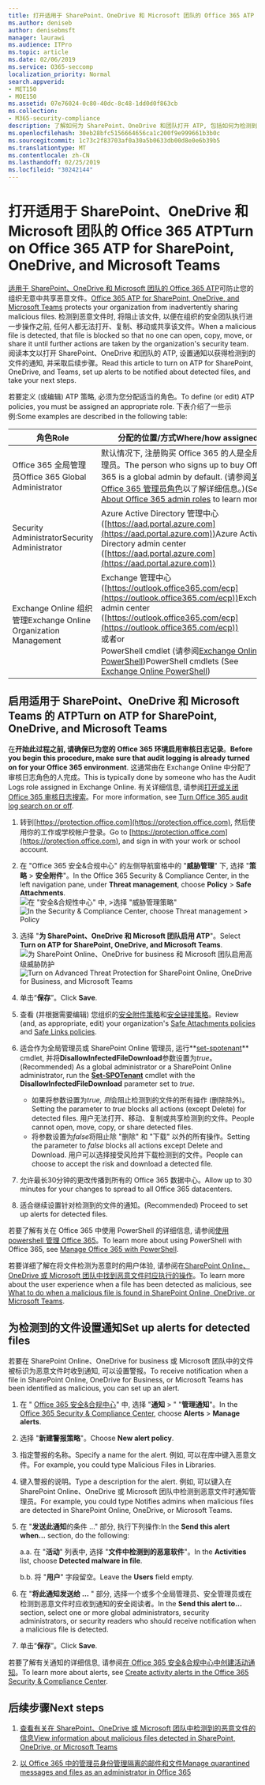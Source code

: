 ```yaml
---
title: 打开适用于 SharePoint、OneDrive 和 Microsoft 团队的 Office 365 ATP
ms.author: deniseb
author: denisebmsft
manager: laurawi
ms.audience: ITPro
ms.topic: article
ms.date: 02/06/2019
ms.service: O365-seccomp
localization_priority: Normal
search.appverid:
- MET150
- MOE150
ms.assetid: 07e76024-0c80-40dc-8c48-1dd0d0f863cb
ms.collection:
- M365-security-compliance
description: 了解如何为 SharePoint、OneDrive 和团队打开 ATP, 包括如何为检测到的文件设置通知。
ms.openlocfilehash: 30eb28bfc5156664656ca1c200f9e999661b3b0c
ms.sourcegitcommit: 1c73c2f83703af0a30a5b0633db00d8e0e6b39b5
ms.translationtype: MT
ms.contentlocale: zh-CN
ms.lasthandoff: 02/25/2019
ms.locfileid: "30242144"
---
```

# <a name="turn-on-office-365-atp-for-sharepoint-onedrive-and-microsoft-teams"></a><span data-ttu-id="6f9f3-103">打开适用于 SharePoint、OneDrive 和 Microsoft 团队的 Office 365 ATP</span><span class="sxs-lookup"><span data-stu-id="6f9f3-103">Turn on Office 365 ATP for SharePoint, OneDrive, and Microsoft Teams</span></span>

<span data-ttu-id="6f9f3-104">[适用于 SharePoint、OneDrive 和 Microsoft 团队的 Office 365 ATP](atp-for-spo-odb-and-teams.md)可防止您的组织无意中共享恶意文件。</span><span class="sxs-lookup"><span data-stu-id="6f9f3-104">[Office 365 ATP for SharePoint, OneDrive, and Microsoft Teams](atp-for-spo-odb-and-teams.md) protects your organization from inadvertently sharing malicious files.</span></span> <span data-ttu-id="6f9f3-105">检测到恶意文件时, 将阻止该文件, 以便在组织的安全团队执行进一步操作之前, 任何人都无法打开、复制、移动或共享该文件。</span><span class="sxs-lookup"><span data-stu-id="6f9f3-105">When a malicious file is detected, that file is blocked so that no one can open, copy, move, or share it until further actions are taken by the organization's security team.</span></span> <span data-ttu-id="6f9f3-106">阅读本文以打开 SharePoint、OneDrive 和团队的 ATP, 设置通知以获得检测到的文件的通知, 并采取后续步骤。</span><span class="sxs-lookup"><span data-stu-id="6f9f3-106">Read this article to turn on ATP for SharePoint, OneDrive, and Teams, set up alerts to be notified about detected files, and take your next steps.</span></span> 
  
<span data-ttu-id="6f9f3-107">若要定义 (或编辑) ATP 策略, 必须为您分配适当的角色。</span><span class="sxs-lookup"><span data-stu-id="6f9f3-107">To define (or edit) ATP policies, you must be assigned an appropriate role.</span></span> <span data-ttu-id="6f9f3-108">下表介绍了一些示例:</span><span class="sxs-lookup"><span data-stu-id="6f9f3-108">Some examples are described in the following table:</span></span>

|<span data-ttu-id="6f9f3-109">角色</span><span class="sxs-lookup"><span data-stu-id="6f9f3-109">Role</span></span>  |<span data-ttu-id="6f9f3-110">分配的位置/方式</span><span class="sxs-lookup"><span data-stu-id="6f9f3-110">Where/how assigned</span></span>  |
|---------|---------|
|<span data-ttu-id="6f9f3-111">Office 365 全局管理员</span><span class="sxs-lookup"><span data-stu-id="6f9f3-111">Office 365 Global Administrator</span></span> |<span data-ttu-id="6f9f3-112">默认情况下, 注册购买 Office 365 的人是全局管理员。</span><span class="sxs-lookup"><span data-stu-id="6f9f3-112">The person who signs up to buy Office 365 is a global admin by default.</span></span> <span data-ttu-id="6f9f3-113">(请参阅[关于 Office 365 管理员角色](https://docs.microsoft.com/office365/admin/add-users/about-admin-roles)以了解详细信息。)</span><span class="sxs-lookup"><span data-stu-id="6f9f3-113">(See [About Office 365 admin roles](https://docs.microsoft.com/office365/admin/add-users/about-admin-roles) to learn more.)</span></span>         |
|<span data-ttu-id="6f9f3-114">Security Administrator</span><span class="sxs-lookup"><span data-stu-id="6f9f3-114">Security Administrator</span></span> |<span data-ttu-id="6f9f3-115">Azure Active Directory 管理中心 ([https://aad.portal.azure.com](https://aad.portal.azure.com))</span><span class="sxs-lookup"><span data-stu-id="6f9f3-115">Azure Active Directory admin center ([https://aad.portal.azure.com](https://aad.portal.azure.com))</span></span>|
|<span data-ttu-id="6f9f3-116">Exchange Online 组织管理</span><span class="sxs-lookup"><span data-stu-id="6f9f3-116">Exchange Online Organization Management</span></span> |<span data-ttu-id="6f9f3-117">Exchange 管理中心 ([https://outlook.office365.com/ecp](https://outlook.office365.com/ecp))</span><span class="sxs-lookup"><span data-stu-id="6f9f3-117">Exchange admin center ([https://outlook.office365.com/ecp](https://outlook.office365.com/ecp))</span></span> <br><span data-ttu-id="6f9f3-118">或者</span><span class="sxs-lookup"><span data-stu-id="6f9f3-118">or</span></span> <br>  <span data-ttu-id="6f9f3-119">PowerShell cmdlet (请参阅[Exchange Online PowerShell](https://docs.microsoft.com/powershell/exchange/exchange-online/exchange-online-powershell?view=exchange-ps))</span><span class="sxs-lookup"><span data-stu-id="6f9f3-119">PowerShell cmdlets (See [Exchange Online PowerShell](https://docs.microsoft.com/powershell/exchange/exchange-online/exchange-online-powershell?view=exchange-ps))</span></span> |
  
## <a name="turn-on-atp-for-sharepoint-onedrive-and-microsoft-teams"></a><span data-ttu-id="6f9f3-120">启用适用于 SharePoint、OneDrive 和 Microsoft Teams 的 ATP</span><span class="sxs-lookup"><span data-stu-id="6f9f3-120">Turn on ATP for SharePoint, OneDrive, and Microsoft Teams</span></span>

<span data-ttu-id="6f9f3-121">在**开始此过程之前, 请确保已为您的 Office 365 环境启用审核日志记录**。</span><span class="sxs-lookup"><span data-stu-id="6f9f3-121">**Before you begin this procedure, make sure that audit logging is already turned on for your Office 365 environment**.</span></span> <span data-ttu-id="6f9f3-122">这通常由在 Exchange Online 中分配了审核日志角色的人完成。</span><span class="sxs-lookup"><span data-stu-id="6f9f3-122">This is typically done by someone who has the Audit Logs role assigned in Exchange Online.</span></span> <span data-ttu-id="6f9f3-123">有关详细信息, 请参阅[打开或关闭 Office 365 审核日志搜索](turn-audit-log-search-on-or-off.md)。</span><span class="sxs-lookup"><span data-stu-id="6f9f3-123">For more information, see [Turn Office 365 audit log search on or off](turn-audit-log-search-on-or-off.md).</span></span>
  
1. <span data-ttu-id="6f9f3-124">转到[https://protection.office.com](https://protection.office.com), 然后使用你的工作或学校帐户登录。</span><span class="sxs-lookup"><span data-stu-id="6f9f3-124">Go to [https://protection.office.com](https://protection.office.com), and sign in with your work or school account.</span></span>
    
2. <span data-ttu-id="6f9f3-125">在 "Office 365 安全&amp;合规中心" 的左侧导航窗格中的 "**威胁管理**" 下, 选择 "**策略** \> **安全附件**"。</span><span class="sxs-lookup"><span data-stu-id="6f9f3-125">In the Office 365 Security &amp; Compliance Center, in the left navigation pane, under **Threat management**, choose **Policy** \> **Safe Attachments**.</span></span> <br/><span data-ttu-id="6f9f3-126">![在 "安全&amp;合规性中心" 中, \>选择 "威胁管理策略"](media/08849c91-f043-4cd1-a55e-d440c86442f2.png)</span><span class="sxs-lookup"><span data-stu-id="6f9f3-126">![In the Security &amp; Compliance Center, choose Threat management \> Policy](media/08849c91-f043-4cd1-a55e-d440c86442f2.png)</span></span>
  
3. <span data-ttu-id="6f9f3-127">选择 "**为 SharePoint、OneDrive 和 Microsoft 团队启用 ATP**"。</span><span class="sxs-lookup"><span data-stu-id="6f9f3-127">Select **Turn on ATP for SharePoint, OneDrive, and Microsoft Teams**.</span></span><br/><span data-ttu-id="6f9f3-128">![为 SharePoint Online、OneDrive for business 和 Microsoft 团队启用高级威胁防护](media/48cfaace-59cc-4e60-bf86-05ff6b99bdbf.png)</span><span class="sxs-lookup"><span data-stu-id="6f9f3-128">![Turn on Advanced Threat Protection for SharePoint Online, OneDrive for Business, and Microsoft Teams](media/48cfaace-59cc-4e60-bf86-05ff6b99bdbf.png)</span></span>
  
4. <span data-ttu-id="6f9f3-129">单击“**保存**”。</span><span class="sxs-lookup"><span data-stu-id="6f9f3-129">Click **Save**.</span></span>
    
5. <span data-ttu-id="6f9f3-130">查看 (并根据需要编辑) 您组织的[安全附件策略](set-up-atp-safe-attachments-policies.md)和[安全链接策略](set-up-atp-safe-links-policies.md)。</span><span class="sxs-lookup"><span data-stu-id="6f9f3-130">Review (and, as appropriate, edit) your organization's [Safe Attachments policies](set-up-atp-safe-attachments-policies.md) and [Safe Links policies](set-up-atp-safe-links-policies.md).</span></span>
    
6. <span data-ttu-id="6f9f3-131">适合作为全局管理员或 SharePoint Online 管理员, 运行**[set-spotenant](https://docs.microsoft.com/powershell/module/sharepoint-online/Set-SPOTenant?view=sharepoint-ps)** cmdlet, 并将**DisallowInfectedFileDownload**参数设置为*true*。</span><span class="sxs-lookup"><span data-stu-id="6f9f3-131">(Recommended) As a global administrator or a SharePoint Online administrator, run the **[Set-SPOTenant](https://docs.microsoft.com/powershell/module/sharepoint-online/Set-SPOTenant?view=sharepoint-ps)** cmdlet with the **DisallowInfectedFileDownload** parameter set to  *true*.</span></span> <br/>
      - <span data-ttu-id="6f9f3-132">如果将参数设置为*true, 则*会阻止检测到的文件的所有操作 (删除除外)。</span><span class="sxs-lookup"><span data-stu-id="6f9f3-132">Setting the parameter to *true* blocks all actions (except Delete) for detected files.</span></span> <span data-ttu-id="6f9f3-133">用户无法打开、移动、复制或共享检测到的文件。</span><span class="sxs-lookup"><span data-stu-id="6f9f3-133">People cannot open, move, copy, or share detected files.</span></span>
      - <span data-ttu-id="6f9f3-134">将参数设置为*false*将阻止除 "删除" 和 "下载" 以外的所有操作。</span><span class="sxs-lookup"><span data-stu-id="6f9f3-134">Setting the parameter to *false* blocks all actions except Delete and Download.</span></span> <span data-ttu-id="6f9f3-135">用户可以选择接受风险并下载检测到的文件。</span><span class="sxs-lookup"><span data-stu-id="6f9f3-135">People can choose to accept the risk and download a detected file.</span></span>  
   
7. <span data-ttu-id="6f9f3-136">允许最长30分钟的更改传播到所有的 Office 365 数据中心。</span><span class="sxs-lookup"><span data-stu-id="6f9f3-136">Allow up to 30 minutes for your changes to spread to all Office 365 datacenters.</span></span>
    
8. <span data-ttu-id="6f9f3-137">适合继续设置针对检测到的文件的通知。</span><span class="sxs-lookup"><span data-stu-id="6f9f3-137">(Recommended) Proceed to set up alerts for detected files.</span></span>
    
<span data-ttu-id="6f9f3-138">若要了解有关在 Office 365 中使用 PowerShell 的详细信息, 请参阅[使用 powershell 管理 Office 365](https://docs.microsoft.com/office365/enterprise/powershell/manage-office-365-with-office-365-powershell)。</span><span class="sxs-lookup"><span data-stu-id="6f9f3-138">To learn more about using PowerShell with Office 365, see [Manage Office 365 with PowerShell](https://docs.microsoft.com/office365/enterprise/powershell/manage-office-365-with-office-365-powershell).</span></span> 

<span data-ttu-id="6f9f3-139">若要详细了解在将文件检测为恶意时的用户体验, 请参阅在[SharePoint Online、OneDrive 或 Microsoft 团队中找到恶意文件时应执行的操作](https://support.office.com/article/01e902ad-a903-4e0f-b093-1e1ac0c37ad2)。</span><span class="sxs-lookup"><span data-stu-id="6f9f3-139">To learn more about the user experience when a file has been detected as malicious, see [What to do when a malicious file is found in SharePoint Online, OneDrive, or Microsoft Teams](https://support.office.com/article/01e902ad-a903-4e0f-b093-1e1ac0c37ad2).</span></span> 
  
## <a name="set-up-alerts-for-detected-files"></a><span data-ttu-id="6f9f3-140">为检测到的文件设置通知</span><span class="sxs-lookup"><span data-stu-id="6f9f3-140">Set up alerts for detected files</span></span>

<span data-ttu-id="6f9f3-141">若要在 SharePoint Online、OneDrive for business 或 Microsoft 团队中的文件被标识为恶意文件时收到通知, 可以设置警报。</span><span class="sxs-lookup"><span data-stu-id="6f9f3-141">To receive notification when a file in SharePoint Online, OneDrive for Business, or Microsoft Teams has been identified as malicious, you can set up an alert.</span></span>
  
1. <span data-ttu-id="6f9f3-142">在 " [Office 365 安全&amp;合规中心](https://protection.office.com)" 中, 选择 "**通知** \> " "**管理通知**"。</span><span class="sxs-lookup"><span data-stu-id="6f9f3-142">In the [Office 365 Security &amp; Compliance Center](https://protection.office.com), choose **Alerts** \> **Manage alerts**.</span></span>
    
2. <span data-ttu-id="6f9f3-143">选择 "**新建警报策略**"。</span><span class="sxs-lookup"><span data-stu-id="6f9f3-143">Choose **New alert policy**.</span></span>
    
3. <span data-ttu-id="6f9f3-144">指定警报的名称。</span><span class="sxs-lookup"><span data-stu-id="6f9f3-144">Specify a name for the alert.</span></span> <span data-ttu-id="6f9f3-145">例如, 可以在库中键入恶意文件。</span><span class="sxs-lookup"><span data-stu-id="6f9f3-145">For example, you could type Malicious Files in Libraries.</span></span>
    
4. <span data-ttu-id="6f9f3-146">键入警报的说明。</span><span class="sxs-lookup"><span data-stu-id="6f9f3-146">Type a description for the alert.</span></span> <span data-ttu-id="6f9f3-147">例如, 可以键入在 SharePoint Online、OneDrive 或 Microsoft 团队中检测到恶意文件时通知管理员。</span><span class="sxs-lookup"><span data-stu-id="6f9f3-147">For example, you could type Notifies admins when malicious files are detected in SharePoint Online, OneDrive, or Microsoft Teams.</span></span>
    
5. <span data-ttu-id="6f9f3-148">在 "**发送此通知**的条件 ..." 部分, 执行下列操作:</span><span class="sxs-lookup"><span data-stu-id="6f9f3-148">In the **Send this alert when...** section, do the following:</span></span> 
    
    <span data-ttu-id="6f9f3-149">a.</span><span class="sxs-lookup"><span data-stu-id="6f9f3-149">a.</span></span> <span data-ttu-id="6f9f3-150">在 "**活动**" 列表中, 选择 "**文件中检测到的恶意软件**"。</span><span class="sxs-lookup"><span data-stu-id="6f9f3-150">In the **Activities** list, choose **Detected malware in file**.</span></span>
    
    <span data-ttu-id="6f9f3-151">b.</span><span class="sxs-lookup"><span data-stu-id="6f9f3-151">b.</span></span> <span data-ttu-id="6f9f3-152">将 "**用户**" 字段留空。</span><span class="sxs-lookup"><span data-stu-id="6f9f3-152">Leave the **Users** field empty.</span></span> 
    
6. <span data-ttu-id="6f9f3-153">在 "**将此通知发送给 ...** " 部分, 选择一个或多个全局管理员、安全管理员或在检测到恶意文件时应收到通知的安全阅读者。</span><span class="sxs-lookup"><span data-stu-id="6f9f3-153">In the **Send this alert to...** section, select one or more global administrators, security administrators, or security readers who should receive notification when a malicious file is detected.</span></span> 
    
7. <span data-ttu-id="6f9f3-154">单击“**保存**”。</span><span class="sxs-lookup"><span data-stu-id="6f9f3-154">Click **Save**.</span></span>
    
<span data-ttu-id="6f9f3-155">若要了解有关通知的详细信息, 请参阅[在 Office 365 安全&amp;合规中心中创建活动通知](create-activity-alerts.md)。</span><span class="sxs-lookup"><span data-stu-id="6f9f3-155">To learn more about alerts, see [Create activity alerts in the Office 365 Security &amp; Compliance Center](create-activity-alerts.md).</span></span> 
  
## <a name="next-steps"></a><span data-ttu-id="6f9f3-156">后续步骤</span><span class="sxs-lookup"><span data-stu-id="6f9f3-156">Next steps</span></span>

1. [<span data-ttu-id="6f9f3-157">查看有关在 SharePoint、OneDrive 或 Microsoft 团队中检测到的恶意文件的信息</span><span class="sxs-lookup"><span data-stu-id="6f9f3-157">View information about malicious files detected in SharePoint, OneDrive, or Microsoft Teams</span></span>](malicious-files-detected-in-spo-odb-or-teams.md)
    
2. [<span data-ttu-id="6f9f3-158">以 Office 365 中的管理员身份管理隔离的邮件和文件</span><span class="sxs-lookup"><span data-stu-id="6f9f3-158">Manage quarantined messages and files as an administrator in Office 365</span></span>](manage-quarantined-messages-and-files.md)
    

  

